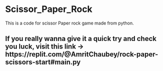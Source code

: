 # Scissor_Paper_Rock
This is a code for scissor Paper rock game made from python.
<h2>If you really wanna give it a quick try and check you luck, visit this link -> https://replit.com/@AmritChaubey/rock-paper-scissors-start#main.py</h2>
